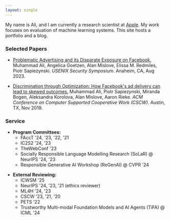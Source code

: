 ```yaml
---
layout: single
---
```


My name is Ali, and I am currently a research scientist at [Apple](https://machinelearning.apple.com/). My work focuses on evaluation of machine learning systems. This site hosts a portfolio and a blog.

### Selected Papers

* [Problematic Advertising and its Disparate Exposure on Facebook.](/papers/usenixsecurity23-ali.pdf)
Muhammad Ali, Angelica Goetzen, Alan Mislove, Elissa M. Redmiles, Piotr Sapiezynski. _USENIX Security Symposium_. Anaheim, CA, Aug 2023.

* [Discrimination through Optimization: How Facebook's ad delivery can lead to skewed outcomes.](/papers/facebook-delivery-cscw.pdf) Muhammad Ali, Piotr Sapiezynski, Miranda Bogen, Aleksandra Korolova, Alan Mislove, Aaron Rieke. _ACM Conference on Computer Supported Cooperative Work (CSCW)_. Austin, TX, Nov 2019.

### Service
- **Program Committees:**
    - FAccT '24, '23, '22, '21
    - IC2S2 '24, '23    
    - TheWebConf '23
    - Socially Responsible Language Modelling Research (SoLaR) @ NeurIPS '24, '23    
    - Responsible Generative AI Workshop (ReGenAI) @ CVPR '24
* **External Reviewing:**
    - ICWSM '25
    - NeurIPS '24, '23, '21 (ethics reviewer)        
    - ML4H '24, '23
    - CSCW '23, '21, '20
    - PETS '22    
    - Trustworthy Multi-modal Foundation Models and AI Agents (TiFA) @ ICML '24        

<!-- ### Teaching
* Lecturer, **CY 2550: Introduction to Cybersecurity**, Northeastern University, Summer II 2023
* Teaching Assistant, **CS 6140: Machine Learning** (w/ Predrag Radivojac), Northeastern University, Fall 2022
* Teaching Assistant, **CS 101: Intro to Computing** (w/ Sarim Baig), National University of Computer and Emerging Sciences, Fall 2015 -->